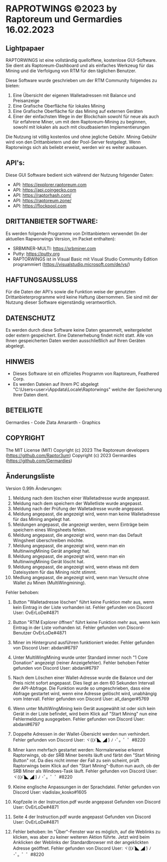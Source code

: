 RAPROTWINGS ©2023 by Raptoreum und Germardies
16.02.2023
=============================================
Lightpapaer
-----------
RAPTORWINGS ist eine vollständig quelloffene, kostenlose GUI-Software.
Sie dient als Raptoreum-Dashboard und als einfaches Werkzeug für das Mining und die Verfolgung von RTM für den täglichen Benutzer.

Diese Software wurde geschrieben um der RTM Community folgendes zu bieten:
1. Eine Übersicht der eigenen Walletadressen mit Balance und Preisanzeige
2. Eine Grafische Oberfläche für lokales Mining
3. Eine Grafische Oberfläche für das Mining auf externen Geräten
4. Einer der einfachsten Wege in der Blockchain sowohl für neue als auch für erfahrene Miner, um mit dem Raptoreum-Mining zu beginnen, 
sowohl mit lokalen als auch mit cloudbasierten Implementierungen

Die Nutzung ist völlig kostenlos und ohne jegliche Gebühr.
Mining Gebühr wird von den Drittanbietern und der Pool-Server festgelegt.
Wenn Raptorwings sich als beliebt erweist, werden wir es weiter ausbauen.

API's: 
------
Diese GUI Software bedient sich während der Nutzung folgender Daten: 
 - API: https://explorer.raptoreum.com 
 - API: https://api.coingecko.com
 - API: https://raptorhash.com/
 - API: https://raptoreum.zone/
 - API: https://flockpool.com
 
DRITTANBIETER SOFTWARE: 
-----------------------
Es werden folgende Programme von Drittanbietern verwendet (In der aktuellen Rapworwings Version, im Packet enthalten): 
- SRBMINER-MULTI: https://srbminer.com
- Putty: https://putty.org
- RAPTORWINGS ist in Visual Basic mit Visual Studio Community Edition programmiert (https://visualstudio.microsoft.com/de/vs/)
 
HAFTUNGSAUSSLUSS
----------------
Für die Daten der API's sowie die Funktion weise der genutzten Drittanbieterprogramme wird keine Haftung übernommen. 
Sie sind mit der Nutzung dieser Software eigenständig verantwortlich. 
 
DATENSCHUTZ
-----------
Es werden durch diese Software keine Daten gesammelt, weitergeleitet oder extern gespeichert. 
Eine Datenerhebung findet nicht statt. 
Alle von Ihnen gespeicherten Daten werden ausschließlich auf Ihren Geräten abgelegt. 
 
HINWEIS
-------
- Dieses Software ist ein offizielles Programm von Raptoreum, Feathered Corp.
- Es werden Dateien auf Ihrem PC abgelegt "C:\Users\<user>\Appdata\Locale\Raptorwings\" welche der Speicherung Ihrer Daten dient.
 
BETEILIGTE
-------------------
Germardies - Code
Zlata Amaranth - Graphics
 
COPYRIGHT
---------
The MIT License (MIT)
Copyright (c) 2023 The Raptoreum developers (https://github.com/Raptor3um)
Copyright (c) 2023 Germardies (https://github.com/Germardies)

Änderungsliste
---------
Version 0.99h
Änderungen:
01) Meldung nach dem löschen einer Walletadresse wurde angepasst.
02) Meldung nach dem speichern der Walletliste wurde angepasst.
03) Meldung nach der Prüfung der Walletadresse wurde angepasst.
04) Meldung angepasst, die angezeigt wird, wenn man keine Walletadresse für das Mining angelegt hat.
05) Meldungen angepasst, die angezeigt werden, wenn Einträge beim speichern eines Wingsheets fehlen.
06) Meldung angepasst, die angezeigt wird, wenn man das Default Wingsheet überschreiben möchte.
07) Meldung angepasst, die angezeigt wird, wenn man ein MultinwingMining Gerät angelegt hat.
08) Meldung angepasst, die angezeigt wird, wenn man ein MultinwingMining Gerät löscht hat.
09) Meldung angepasst, die angezeigt wird, wenn etwas mit dem Dateisystem für das Mining nicht stimmt.
10) Medlung angepasst, die angezeigt wird, wenn man Versucht ohne Wallet zu Minen (MultiWingmining). 

Fehler behoben:
1) Button "Walletadresse löschen" führt keine Funktion mehr aus, wenn kein Eintrag in der Liste vorhanden ist.
Fehler gefunden von Discord User: OvErLoDe#4871

2) Button "RTM Explorer öffnen" führt keine Funktion mehr aus, wenn kein Eintrag in der Liste vorhanden ist.
Fehler gefunden von Discord-Benutzer OvErLoDe#4871

3) Miner im Hintergrund ausführen funktioniert wieder.
Fehler gefunden von Discord User: abdani#6797

4) Unter MultiWingMining wurde unter Standard immer noch "1 Core Donation" angezeigt (reiner Anzeigefehler). Fehler behoben
Fehler gefunden von Discord User: abdani#6797

5) Nach dem Löschen einer Wallet-Adresse wurde die Balance und der Preis nicht sofort angepasst. Dies liegt an dem 60 Sekunden
Intervall der API-Abfrage. Die Funktion wurde so umgeschrieben, dass eine Abfrage gestartet wird, wenn eine Adresse gelöscht 
wird, unabhängig vom Intervall.
Fehler gefunden von Discord User: all_danger#5769

6) Wenn unter MultiWingMining kein Gerät ausgewählt ist oder sich kein Gerät in der Liste befindet, wird beim Klick auf 
"Start Mining" nun eine Fehlermeldung ausgegeben.
Fehler gefunden von Discord User: abdani#6797

7) Doppelte Adressen in der Wallet-Übersicht werden nun verhindert.
Fehler gefunden von Discord User: ヾ((ﾒ`◣ ̧◢ ́) ﾉ ･ﾟ。゜゜#8220

8) Miner kann mehrfach gestartet werden: Normalerweise erkennt Raptorwings, ob der SRB Miner bereits läuft und färbt den 
"Start Mining Button" rot. Da dies nicht immer der Fall zu sein scheint, prüft Raptorwings beim Klick auf den 
"Start Mining"-Button nun auch, ob der SRB Miner als Windows-Task läuft.
Fehler gefunden von Discord User: ヾ((ﾒ`◣ ̧◢ ́) ﾉ ･ﾟ。゜゜#8220

9) Kleine englische Anpassungen in der Sprachdatei.
Fehler gefunden von Discord User: vladislav_kosko#1605

10) Kopfzeile in der Instruction.pdf wurde angepasst
Gefunden von Discord User: OvErLoDe#4871

11) Seite 4 der Instruction.pdf wurde angepasst
Gefunden von Discord User: OvErLoDe#4871

12) Fehler behoben: Im "Über"-Fenster war es möglich, auf die Weblinks zu klicken, was aber zu keiner weiteren Aktion führte.
Jetzt wird beim Anklicken der Weblinks der Standardbrowser mit der angeklickten Adresse geöffnet.
Fehler gefunden von Discord User: ヾ((ﾒ`◣ ̧◢ ́) ﾉ ･ﾟ。゜゜#8220